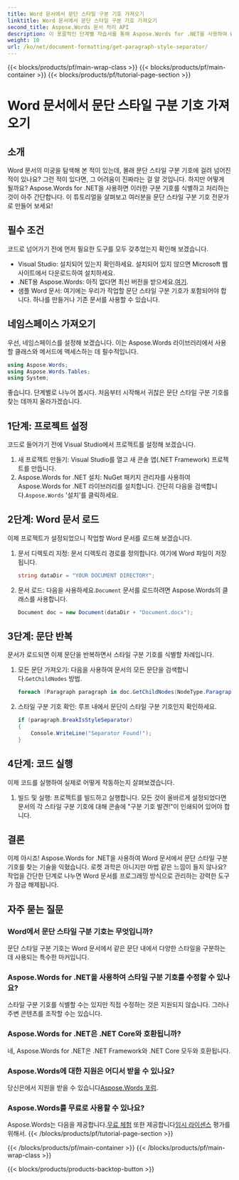 ```yaml
---
title: Word 문서에서 문단 스타일 구분 기호 가져오기
linktitle: Word 문서에서 문단 스타일 구분 기호 가져오기
second_title: Aspose.Words 문서 처리 API
description: 이 포괄적인 단계별 자습서를 통해 Aspose.Words for .NET을 사용하여 Word 문서에서 문단 스타일 구분 기호를 식별하고 처리하는 방법을 알아보세요.
weight: 10
url: /ko/net/document-formatting/get-paragraph-style-separator/
---
```


{{< blocks/products/pf/main-wrap-class >}}
{{< blocks/products/pf/main-container >}}
{{< blocks/products/pf/tutorial-page-section >}}

# Word 문서에서 문단 스타일 구분 기호 가져오기


## 소개

Word 문서의 미궁을 탐색해 본 적이 있는데, 몰래 문단 스타일 구분 기호에 걸려 넘어진 적이 있나요? 그런 적이 있다면, 그 어려움이 진짜라는 걸 알 것입니다. 하지만 어떻게 될까요? Aspose.Words for .NET을 사용하면 이러한 구분 기호를 식별하고 처리하는 것이 아주 간단합니다. 이 튜토리얼을 살펴보고 여러분을 문단 스타일 구분 기호 전문가로 만들어 보세요!

## 필수 조건

코드로 넘어가기 전에 먼저 필요한 도구를 모두 갖추었는지 확인해 보겠습니다.

- Visual Studio: 설치되어 있는지 확인하세요. 설치되어 있지 않으면 Microsoft 웹사이트에서 다운로드하여 설치하세요.
- .NET용 Aspose.Words: 아직 없다면 최신 버전을 받으세요.[여기](https://releases.aspose.com/words/net/).
- 샘플 Word 문서: 여기에는 우리가 작업할 문단 스타일 구분 기호가 포함되어야 합니다. 하나를 만들거나 기존 문서를 사용할 수 있습니다.

## 네임스페이스 가져오기

우선, 네임스페이스를 설정해 보겠습니다. 이는 Aspose.Words 라이브러리에서 사용할 클래스와 메서드에 액세스하는 데 필수적입니다.

```csharp
using Aspose.Words;
using Aspose.Words.Tables;
using System;
```

좋습니다. 단계별로 나누어 봅시다. 처음부터 시작해서 귀찮은 문단 스타일 구분 기호를 찾는 데까지 올라가겠습니다.

## 1단계: 프로젝트 설정

코드로 들어가기 전에 Visual Studio에서 프로젝트를 설정해 보겠습니다.

1. 새 프로젝트 만들기: Visual Studio를 열고 새 콘솔 앱(.NET Framework) 프로젝트를 만듭니다.
2.  Aspose.Words for .NET 설치: NuGet 패키지 관리자를 사용하여 Aspose.Words for .NET 라이브러리를 설치합니다. 간단히 다음을 검색합니다.`Aspose.Words` '설치'를 클릭하세요.

## 2단계: Word 문서 로드

이제 프로젝트가 설정되었으니 작업할 Word 문서를 로드해 보겠습니다.

1. 문서 디렉토리 지정: 문서 디렉토리 경로를 정의합니다. 여기에 Word 파일이 저장됩니다.

    ```csharp
    string dataDir = "YOUR DOCUMENT DIRECTORY";
    ```

2.  문서 로드: 다음을 사용하세요.`Document` 문서를 로드하려면 Aspose.Words의 클래스를 사용합니다.

    ```csharp
    Document doc = new Document(dataDir + "Document.docx");
    ```

## 3단계: 문단 반복

문서가 로드되면 이제 문단을 반복하면서 스타일 구분 기호를 식별할 차례입니다.

1.  모든 문단 가져오기: 다음을 사용하여 문서의 모든 문단을 검색합니다.`GetChildNodes` 방법.

    ```csharp
    foreach (Paragraph paragraph in doc.GetChildNodes(NodeType.Paragraph, true))
    ```

2. 스타일 구분 기호 확인: 루프 내에서 문단이 스타일 구분 기호인지 확인하세요.

    ```csharp
    if (paragraph.BreakIsStyleSeparator)
    {
        Console.WriteLine("Separator Found!");
    }
    ```

## 4단계: 코드 실행

이제 코드를 실행하여 실제로 어떻게 작동하는지 살펴보겠습니다.

1. 빌드 및 실행: 프로젝트를 빌드하고 실행합니다. 모든 것이 올바르게 설정되었다면 문서의 각 스타일 구분 기호에 대해 콘솔에 "구분 기호 발견!"이 인쇄되어 있어야 합니다.

## 결론

이제 아시죠! Aspose.Words for .NET을 사용하여 Word 문서에서 문단 스타일 구분 기호를 찾는 기술을 익혔습니다. 로켓 과학은 아니지만 마법 같은 느낌이 들지 않나요? 작업을 간단한 단계로 나누면 Word 문서를 프로그래밍 방식으로 관리하는 강력한 도구가 잠금 해제됩니다.

## 자주 묻는 질문

### Word에서 문단 스타일 구분 기호는 무엇입니까?
문단 스타일 구분 기호는 Word 문서에서 같은 문단 내에서 다양한 스타일을 구분하는 데 사용되는 특수한 마커입니다.

### Aspose.Words for .NET을 사용하여 스타일 구분 기호를 수정할 수 있나요?
스타일 구분 기호를 식별할 수는 있지만 직접 수정하는 것은 지원되지 않습니다. 그러나 주변 콘텐츠를 조작할 수는 있습니다.

### Aspose.Words for .NET은 .NET Core와 호환됩니까?
네, Aspose.Words for .NET은 .NET Framework와 .NET Core 모두와 호환됩니다.

### Aspose.Words에 대한 지원은 어디서 받을 수 있나요?
 당신은에서 지원을 받을 수 있습니다[Aspose.Words 포럼](https://forum.aspose.com/c/words/8).

### Aspose.Words를 무료로 사용할 수 있나요?
 Aspose.Words는 다음을 제공합니다.[무료 체험](https://releases.aspose.com/) 또한 제공합니다[임시 라이센스](https://purchase.aspose.com/temporary-license/) 평가를 위해서.
{{< /blocks/products/pf/tutorial-page-section >}}

{{< /blocks/products/pf/main-container >}}
{{< /blocks/products/pf/main-wrap-class >}}

{{< blocks/products/products-backtop-button >}}
